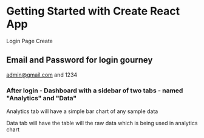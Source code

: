 # Getting Started with Create React App

Login Page Create

## Email and Password for login gourney
admin@gmail.com and 1234



### After login - Dashboard with a sidebar of two tabs - named "Analytics" and "Data" 
Analytics tab will have a simple bar chart of any sample data


Data tab will have the table will the raw data which is being used in analytics chart



